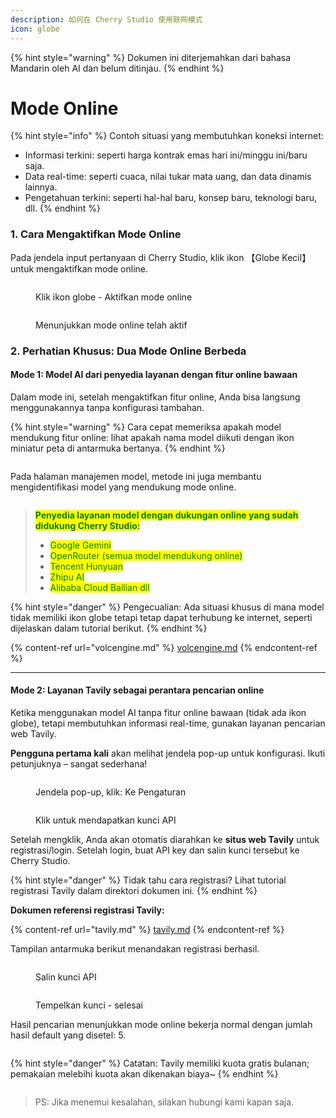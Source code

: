 ```yaml
---
description: 如何在 Cherry Studio 使用联网模式
icon: globe
---
```


{% hint style="warning" %}
Dokumen ini diterjemahkan dari bahasa Mandarin oleh AI dan belum ditinjau.
{% endhint %}

# Mode Online

{% hint style="info" %}
Contoh situasi yang membutuhkan koneksi internet:

* Informasi terkini: seperti harga kontrak emas hari ini/minggu ini/baru saja.
* Data real-time: seperti cuaca, nilai tukar mata uang, dan data dinamis lainnya.
* Pengetahuan terkini: seperti hal-hal baru, konsep baru, teknologi baru, dll.
{% endhint %}

### 1. Cara Mengaktifkan Mode Online

Pada jendela input pertanyaan di Cherry Studio, klik ikon 【Globe Kecil】 untuk mengaktifkan mode online.

<figure><img src="../.gitbook/assets/image (94).png" alt=""><figcaption><p>Klik ikon globe - Aktifkan mode online</p></figcaption></figure>

<figure><img src="../.gitbook/assets/image (96).png" alt=""><figcaption><p>Menunjukkan mode online telah aktif</p></figcaption></figure>

### 2. Perhatian Khusus: Dua Mode Online Berbeda

#### Mode 1: Model AI dari penyedia layanan dengan fitur online bawaan

Dalam mode ini, setelah mengaktifkan fitur online, Anda bisa langsung menggunakannya tanpa konfigurasi tambahan.

{% hint style="warning" %}
Cara cepat memeriksa apakah model mendukung fitur online: lihat apakah nama model diikuti dengan ikon miniatur peta di antarmuka bertanya.
{% endhint %}

<figure><img src="../.gitbook/assets/image (100).png" alt=""><figcaption></figcaption></figure>

Pada halaman manajemen model, metode ini juga membantu mengidentifikasi model yang mendukung mode online.

<figure><img src="../.gitbook/assets/image (101).png" alt=""><figcaption></figcaption></figure>

> <mark style="color:green;">**Penyedia layanan model dengan dukungan online yang sudah didukung Cherry Studio:**</mark>
>
> * <mark style="color:green;">Google Gemini</mark>
> * <mark style="color:green;">OpenRouter (semua model mendukung online)</mark>
> * <mark style="color:green;">Tencent Hunyuan</mark>
> * <mark style="color:green;">Zhipu AI</mark>
> * <mark style="color:green;">Alibaba Cloud Bailian dll</mark>

{% hint style="danger" %}
Pengecualian:
Ada situasi khusus di mana model tidak memiliki ikon globe tetapi tetap dapat terhubung ke internet, seperti dijelaskan dalam tutorial berikut.
{% endhint %}

{% content-ref url="volcengine.md" %}
[volcengine.md](volcengine.md)
{% endcontent-ref %}

***

#### Mode 2: Layanan Tavily sebagai perantara pencarian online

Ketika menggunakan model AI tanpa fitur online bawaan (tidak ada ikon globe), tetapi membutuhkan informasi real-time, gunakan layanan pencarian web Tavily.

**Pengguna pertama kali** akan melihat jendela pop-up untuk konfigurasi. Ikuti petunjuknya – sangat sederhana!

<figure><img src="../.gitbook/assets/image (102).png" alt=""><figcaption><p>Jendela pop-up, klik: Ke Pengaturan</p></figcaption></figure>

<figure><img src="../.gitbook/assets/image (104).png" alt=""><figcaption><p>Klik untuk mendapatkan kunci API</p></figcaption></figure>

Setelah mengklik, Anda akan otomatis diarahkan ke **situs web Tavily** untuk registrasi/login. Setelah login, buat API key dan salin kunci tersebut ke Cherry Studio.

{% hint style="danger" %}
Tidak tahu cara registrasi? Lihat tutorial registrasi Tavily dalam direktori dokumen ini.
{% endhint %}

**Dokumen referensi registrasi Tavily:**

{% content-ref url="tavily.md" %}
[tavily.md](tavily.md)
{% endcontent-ref %}

Tampilan antarmuka berikut menandakan registrasi berhasil.

<figure><img src="../.gitbook/assets/image (105).png" alt=""><figcaption><p>Salin kunci API</p></figcaption></figure>

<figure><img src="../.gitbook/assets/image (108).png" alt=""><figcaption><p>Tempelkan kunci - selesai</p></figcaption></figure>

Hasil pencarian menunjukkan mode online bekerja normal dengan jumlah hasil default yang disetel: 5.

<figure><img src="../.gitbook/assets/image (107).png" alt=""><figcaption></figcaption></figure>

{% hint style="danger" %}
Catatan: Tavily memiliki kuota gratis bulanan; pemakaian melebihi kuota akan dikenakan biaya~
{% endhint %}

<figure><img src="../.gitbook/assets/image (106).png" alt=""><figcaption></figcaption></figure>

> PS: Jika menemui kesalahan, silakan hubungi kami kapan saja.